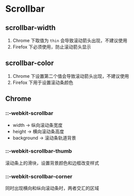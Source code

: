 # Scrollbar

## scrollbar-width

1. Chrome 下取值为 `thin` 会导致滚动箭头出现，不建议使用
1. Firefox 下必须使用，防止滚动箭头显示

## scrollbar-color

1. Chrome 下设置第二个值会导致滚动箭头出现，不建议使用
1. Firefox 下用于设置滚动条颜色

## Chrome

### ::-webkit-scrollbar

- width → 纵向滚动条宽度
- height → 横向滚动条高度
- background → 滚动条轨道背景

### ::-webkit-scrollbar-thumb

滚动条上的滑块，设置背景颜色和边框改变样式

### ::-webkit-scrollbar-corner

同时出现横向和纵向滚动条时，两者交汇的区域

<demo html="scrollbar.html" />
